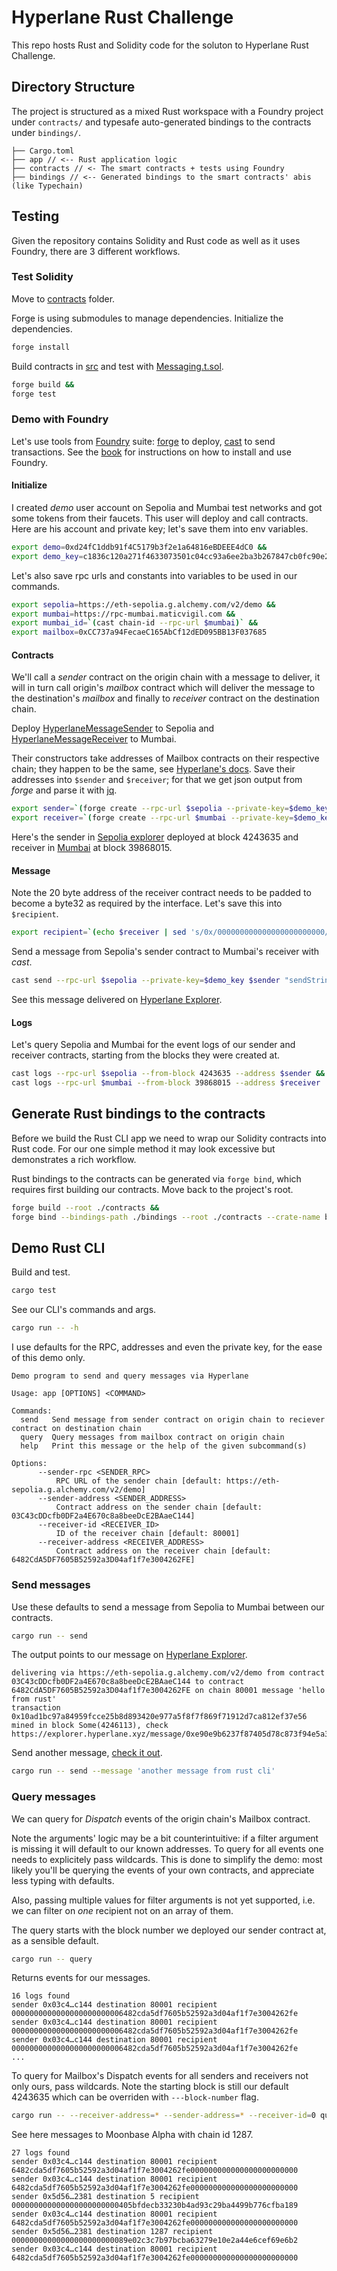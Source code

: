 # Hyperlane Rust Challenge

This repo hosts Rust and Solidity code for the soluton to Hyperlane Rust Challenge.

## Directory Structure

The project is structured as a mixed Rust workspace with a Foundry project under
`contracts/` and typesafe auto-generated bindings to the contracts under
`bindings/`.

```
├── Cargo.toml
├── app // <-- Rust application logic
├── contracts // <- The smart contracts + tests using Foundry
├── bindings // <-- Generated bindings to the smart contracts' abis (like Typechain)
```

## Testing

Given the repository contains Solidity and Rust code as well as it uses Foundry, 
there are 3 different workflows.

### Test Solidity

Move to [contracts](./contracts) folder.

Forge is using submodules to manage dependencies. Initialize the dependencies.

```bash
forge install
```

Build contracts in [src](./src) and test with [Messaging.t.sol](test/Messaging.t.sol).

```bash
forge build &&
forge test
```

### Demo with Foundry

Let's use tools from [Foundry](https://getfoundry.sh) suite: 
[forge](https://book.getfoundry.sh/forge/) to deploy, 
[cast](https://book.getfoundry.sh/cast/) to send transactions.
See the [book](https://book.getfoundry.sh/getting-started/installation.html) for instructions on how to install and use Foundry.


#### Initialize

I created *demo* user account on Sepolia and Mumbai test networks and got some tokens from their faucets. 
This user will deploy and call contracts. Here are his account and private key; let's save them into env variables.

```bash
export demo=0xd24fC1ddb91f4C5179b3f2e1a64816eBDEEE4dC0 &&
export demo_key=c1836c120a271f4633073501c04cc93a6ee2ba3b267847cb0fc90e29765d1694
```

Let's also save rpc urls and constants into variables to be used in our commands.

```bash
export sepolia=https://eth-sepolia.g.alchemy.com/v2/demo &&
export mumbai=https://rpc-mumbai.maticvigil.com &&
export mumbai_id=`(cast chain-id --rpc-url $mumbai)` &&
export mailbox=0xCC737a94FecaeC165AbCf12dED095BB13F037685
```

#### Contracts

We'll call a *sender* contract on the origin chain with a message to deliver, it will in turn call 
origin's *mailbox* contract which will deliver the message to the destination's *mailbox* 
and finally to *receiver* contract on the destination chain.

Deploy [HyperlaneMessageSender](./contracts/src/HyperlaneMessageSender.sol) to Sepolia
and [HyperlaneMessageReceiver](./contracts/src/HyperlaneMessageReceiver.sol) to Mumbai.

Their constructors take addresses of Mailbox contracts on their respective chain; 
they happen to be the same, see [Hyperlane's docs](https://docs.hyperlane.xyz/docs/resources/addresses).
Save their addresses into `$sender` and `$receiver`; 
for that we get json output from *forge* and parse it with [jq](https://jqlang.github.io/jq/download/).

```bash
export sender=`(forge create --rpc-url $sepolia --private-key=$demo_key HyperlaneMessageSender --constructor-args $mailbox --json | jq -r .deployedTo)` &&
export receiver=`(forge create --rpc-url $mumbai --private-key=$demo_key HyperlaneMessageReceiver --constructor-args $mailbox --json | jq -r .deployedTo)`
```

Here's the sender in [Sepolia explorer](https://sepolia.etherscan.io/address/0x03C43cDDcfb0DF2a4E670c8a8beeDcE2BAaeC144) deployed at block 4243635
and receiver in [Mumbai](https://mumbai.polygonscan.com/address/0x6482cda5df7605b52592a3d04af1f7e3004262fe) at block 39868015.

#### Message

Note the 20 byte address of the receiver contract needs to be padded to become a byte32 as required by the interface.
Let's save this into `$recipient`.

```bash
export recipient=`(echo $receiver | sed 's/0x/000000000000000000000000/g')`
```

Send a message from Sepolia's sender contract to Mumbai's receiver with *cast*.

```bash
cast send --rpc-url $sepolia --private-key=$demo_key $sender "sendString(uint32,bytes32,string)" $mumbai_id $recipient "hello from foundry"
```

See this message delivered on [Hyperlane Explorer](https://explorer.hyperlane.xyz/message/0xbdd6b25676fdbe6ab20a0895765bd877d246395b8f4ab370f5f7ccefa7a332e7).

#### Logs

Let's query Sepolia and Mumbai for the event logs of our sender and receiver contracts, starting from the blocks they were created at.

```bash
cast logs --rpc-url $sepolia --from-block 4243635 --address $sender &&
cast logs --rpc-url $mumbai --from-block 39868015 --address $receiver
```

## Generate Rust bindings to the contracts

Before we build the Rust CLI app we need to wrap our Solidity contracts into Rust code.
For our one simple method it may look excessive but demonstrates a rich workflow.

Rust bindings to the contracts can be generated via `forge bind`, which requires
first building our contracts. Move back to the project's root.

```bash
forge build --root ./contracts &&
forge bind --bindings-path ./bindings --root ./contracts --crate-name bindings --overwrite
```

## Demo Rust CLI

Build and test.

```bash
cargo test
```

See our CLI's commands and args. 

```bash
cargo run -- -h
```

I use defaults for the RPC, addresses and even the private key, for the ease of this demo only.

```
Demo program to send and query messages via Hyperlane

Usage: app [OPTIONS] <COMMAND>

Commands:
  send   Send message from sender contract on origin chain to reciever contract on destination chain
  query  Query messages from mailbox contract on origin chain
  help   Print this message or the help of the given subcommand(s)

Options:
      --sender-rpc <SENDER_RPC>
          RPC URL of the sender chain [default: https://eth-sepolia.g.alchemy.com/v2/demo]
      --sender-address <SENDER_ADDRESS>
          Contract address on the sender chain [default: 03C43cDDcfb0DF2a4E670c8a8beeDcE2BAaeC144]
      --receiver-id <RECEIVER_ID>
          ID of the receiver chain [default: 80001]
      --receiver-address <RECEIVER_ADDRESS>
          Contract address on the receiver chain [default: 6482CdA5DF7605B52592a3D04af1f7e3004262FE]
```

### Send messages

Use these defaults to send a message from Sepolia to Mumbai between our contracts.

```bash
cargo run -- send
```

The output points to our message on [Hyperlane Explorer](https://explorer.hyperlane.xyz/message/0xe90e9b6237f87405d78c873f94e5a3d34ab18dc3480d8d196816e4b1675aba8a).

```
delivering via https://eth-sepolia.g.alchemy.com/v2/demo from contract 03C43cDDcfb0DF2a4E670c8a8beeDcE2BAaeC144 to contract 6482CdA5DF7605B52592a3D04af1f7e3004262FE on chain 80001 message 'hello from rust'
transaction 0x10ad1bc97a84959fcce25b8d893420e977a5f8f7f869f71912d7ca812ef37e56 mined in block Some(4246113), check https://explorer.hyperlane.xyz/message/0xe90e9b6237f87405d78c873f94e5a3d34ab18dc3480d8d196816e4b1675aba8a
```

Send another message, [check it out](https://explorer.hyperlane.xyz/message/0x2d984635b32fe3400940b9f1fcbf35e81182f501936b571c7ff77b1ceb813780).

```bash
cargo run -- send --message 'another message from rust cli'
```

### Query messages

We can query for *Dispatch* events of the origin chain's Mailbox contract.

Note the arguments' logic may be a bit counterintuitive: if a filter argument is missing it will default to our known addresses. 
To query for all events one needs to explicitely pass wildcards.
This is done to simplify the demo: most likely you'll be querying the events of your own contracts, and appreciate less typing with defaults.

Also, passing multiple values for filter arguments is not yet supported, i.e. we can filter on *one* recipient not on an array of them.

The query starts with the block number we deployed our sender contract at, as a sensible default.

```bash
cargo run -- query
```

Returns events for our messages.

```
16 logs found
sender 0x03c4…c144 destination 80001 recipient 0000000000000000000000006482cda5df7605b52592a3d04af1f7e3004262fe
sender 0x03c4…c144 destination 80001 recipient 0000000000000000000000006482cda5df7605b52592a3d04af1f7e3004262fe
sender 0x03c4…c144 destination 80001 recipient 0000000000000000000000006482cda5df7605b52592a3d04af1f7e3004262fe
...

```

To query for Mailbox's Dispatch events for all senders and receivers not only ours, pass wildcards.
Note the starting block is still our default 4243635 which can be overriden with `---block-number` flag.

```bash
cargo run -- --receiver-address=* --sender-address=* --receiver-id=0 query
```

See here messages to Moonbase Alpha with chain id 1287.

```
27 logs found
sender 0x03c4…c144 destination 80001 recipient 6482cda5df7605b52592a3d04af1f7e3004262fe000000000000000000000000
sender 0x03c4…c144 destination 80001 recipient 6482cda5df7605b52592a3d04af1f7e3004262fe000000000000000000000000
sender 0x5d56…2381 destination 5 recipient 000000000000000000000000405bfdecb33230b4ad93c29ba4499b776cfba189
sender 0x03c4…c144 destination 80001 recipient 6482cda5df7605b52592a3d04af1f7e3004262fe000000000000000000000000
sender 0x5d56…2381 destination 1287 recipient 00000000000000000000000089e02c3c7b97bcba63279e10e2a44e6cef69e6b2
sender 0x03c4…c144 destination 80001 recipient 6482cda5df7605b52592a3d04af1f7e3004262fe000000000000000000000000
```
